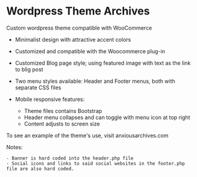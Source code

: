 # Wordpress Theme Archives
 Custom wordpress theme compatible with WooCommerce

- Minimalist design with attractive accent colors

- Customized and compatible with the Woocommerce plug-in

- Customized Blog page style; using featured image with text as the link to blig post

- Two menu styles available: Header and Footer menus, both with separate CSS files

- Mobile responsive features:
    - Theme files contains Bootstrap
    - Header menu collapses and can toggle with menu icon at top right
    - Content adjusts to screen size



To see an example of the theme's use, visit anxiousarchives.com


Notes:

    - Banner is hard coded into the header.php file
    - Social icons and links to said social websites in the footer.php file are also hard coded.